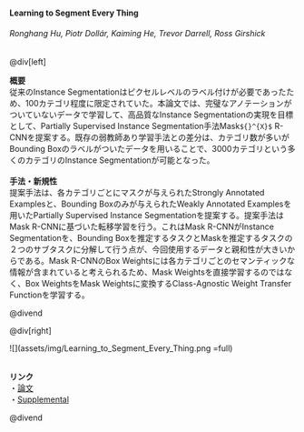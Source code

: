 #### Learning to Segment Every Thing
###### Ronghang Hu, Piotr Dollár, Kaiming He, Trevor Darrell, Ross Girshick

@div[left]

__概要__<br>
従来のInstance Segmentationはピクセルレベルのラベル付けが必要であったため、100カテゴリ程度に限定されていた。本論文では、完璧なアノテーションがついていないデータで学習して、高品質なInstance Segmentationの実現を目標として、Partially Supervised Instance Segmentation手法Mask`${}^{X}$` R-CNNを提案する。既存の弱教師あり学習手法との差分は、カテゴリ数が多いがBounding Boxのラベルがついたデータを用いることで、3000カテゴリという多くのカテゴリのInstance Segmentationが可能となった。<br>
<br>
__手法・新規性__<br>
提案手法は、各カテゴリごとにマスクが与えられたStrongly Annotated Examplesと、Bounding Boxのみが与えられたWeakly Annotated Examplesを用いたPartially Supervised Instance Segmentationを提案する。提案手法はMask R-CNNに基づいた転移学習を行う。これはMask R-CNNがInstance Segmentationを、Bounding Boxを推定するタスクとMaskを推定するタスクの２つのサブタスクに分解して行う点が、今回使用するデータと親和性が大きいからである。Mask R-CNNのBox Weightsには各カテゴリごとのセマンティックな情報が含まれていると考えられるため、Mask Weightsを直接学習するのではなく、Box WeightsをMask Weightsに変換するClass-Agnostic Weight Transfer Functionを学習する。<br>


@divend

@div[right]

![](assets/img/Learning_to_Segment_Every_Thing.png =full)<br>
<br>

__リンク__<br>
・[論文](http://openaccess.thecvf.com/content_cvpr_2018/papers/Hu_Learning_to_Segment_CVPR_2018_paper.pdf)<br>
・[Supplemental](http://openaccess.thecvf.com/content_cvpr_2018/Supplemental/0047-supp.zip)<br>

@divend
